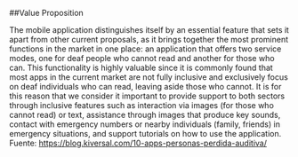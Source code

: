 ##Value Proposition 

The mobile application distinguishes itself by an essential feature that sets it apart from other current proposals, as it brings together the most prominent functions in the market in one place: an application that offers two service modes, one for deaf people who cannot read and another for those who can. This functionality is highly valuable since it is commonly found that most apps in the current market are not fully inclusive and exclusively focus on deaf individuals who can read, leaving aside those who cannot. It is for this reason that we consider it important to provide support to both sectors through inclusive features such as interaction via images (for those who cannot read) or text, assistance through images that produce key sounds, contact with emergency numbers or nearby individuals (family, friends) in emergency situations, and support tutorials on how to use the application.
Fuente: https://blog.kiversal.com/10-apps-personas-perdida-auditiva/